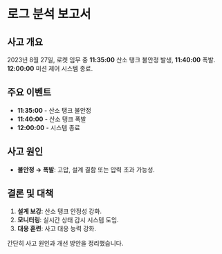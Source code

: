 # 로그 분석 보고서

## 사고 개요

2023년 8월 27일, 로켓 임무 중 **11:35:00** 산소 탱크 불안정 발생, **11:40:00** 폭발. **12:00:00** 미션 제어 시스템 종료.

## 주요 이벤트

- **11:35:00** - 산소 탱크 불안정  
- **11:40:00** - 산소 탱크 폭발  
- **12:00:00** - 시스템 종료  

## 사고 원인

- **불안정 → 폭발**: 고압, 설계 결함 또는 압력 초과 가능성.  

## 결론 및 대책

1. **설계 보강**: 산소 탱크 안정성 강화.  
2. **모니터링**: 실시간 상태 감시 시스템 도입.  
3. **대응 훈련**: 사고 대응 능력 강화.  

간단히 사고 원인과 개선 방안을 정리했습니다.
